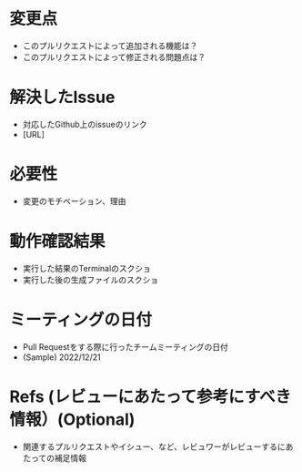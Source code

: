 # 変更点
- このプルリクエストによって追加される機能は？
- このプルリクエストによって修正される問題点は？

# 解決したIssue  
- 対応したGithub上のissueのリンク  
- [URL]  
  
# 必要性
- 変更のモチベーション、理由  

# 動作確認結果  
- 実行した結果のTerminalのスクショ  
- 実行した後の生成ファイルのスクショ  

# ミーティングの日付
- Pull Requestをする際に行ったチームミーティングの日付
- (Sample) 2022/12/21

# Refs (レビューにあたって参考にすべき情報）(Optional)
- 関連するプルリクエストやイシュー、など、レビュワーがレビューするにあたっての補足情報